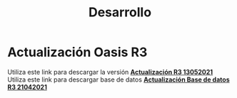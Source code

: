 ﻿---
layout: default
title: Desarrollo
permalink: /Desarrollo/descargarversionr3
editable: si
---

# Actualización Oasis R3

Utiliza este link para descargar la versión  [**Actualización R3 13052021**](http://docs.oasiscom.com/Desarrollo/actualización-R3-13052021.rar)  
Utiliza este link para descargar base de datos [**Actualización Base de datos R3 21042021**](http://docs.oasiscom.com/Desarrollo/actualización-base-oasisr3-21042021.rar)  



